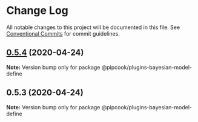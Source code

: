 # Change Log

All notable changes to this project will be documented in this file.
See [Conventional Commits](https://conventionalcommits.org) for commit guidelines.

## [0.5.4](https://github.com/alibaba/pipcook/compare/@pipcook/plugins-bayesian-model-define@0.5.3...@pipcook/plugins-bayesian-model-define@0.5.4) (2020-04-24)

**Note:** Version bump only for package @pipcook/plugins-bayesian-model-define





## 0.5.3 (2020-04-24)

**Note:** Version bump only for package @pipcook/plugins-bayesian-model-define
